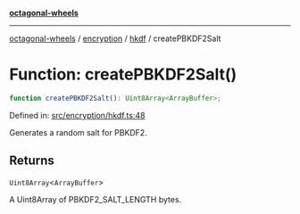 [**octagonal-wheels**](../../../README.md)

***

[octagonal-wheels](../../../modules.md) / [encryption](../../README.md) / [hkdf](../README.md) / createPBKDF2Salt

# Function: createPBKDF2Salt()

```ts
function createPBKDF2Salt(): Uint8Array<ArrayBuffer>;
```

Defined in: [src/encryption/hkdf.ts:48](https://github.com/vrtmrz/octagonal-wheels/blob/main/src/encryption/hkdf.ts#L48)

Generates a random salt for PBKDF2.

## Returns

`Uint8Array`\<`ArrayBuffer`\>

A Uint8Array of PBKDF2_SALT_LENGTH bytes.
